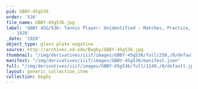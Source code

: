 ```yaml
---
pid: GBBY-45g536
order: '536'
file_name: GBBY-45g536.jpg
label: 'GBBY 45G/536: Tennis Player: Unidentified - Matches, Practice, and Posed Action
  - 1928'
_date: '1928'
object_type: glass plate negative
source: http://archives.nd.edu/Bagby/GBBY-45g536.jpg
thumbnail: "/img/derivatives/iiif/images/GBBY-45g536/full/250,/0/default.jpg"
manifest: "/img/derivatives/iiif/images/GBBY-45g536/manifest.json"
full: "/img/derivatives/iiif/images/GBBY-45g536/full/1140,/0/default.jpg"
layout: generic_collection_item
collection: bagby
---
```

